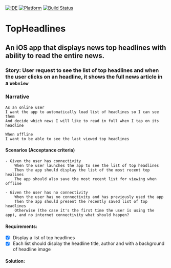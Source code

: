 [![IDE](https://img.shields.io/badge/Xcode-13.4.1-blue.svg)](https://developer.apple.com/xcode/)
[![Platform](https://img.shields.io/badge/iOS-15.2-green.svg)](https://developer.apple.com/ios/)
[![Build Status](https://github.com/wptechprodigy/TopHeadlines/actions/workflows/TopHeadlines.yml/badge.svg)](https://github.com/wptechprodigy/TopHeadlines/actions/workflows/CryptoList.yml)

# TopHeadlines 

## An iOS app that displays news top headlines with ability to read the entire news.

### Story: User request to see the list of top headlines and when the user clicks on an headline, it shows the full news article in a `Webview`

### Narrative

```
As an online user
I want the app to automatically load list of headlines so I can see them
And decide which news I will like to read in full when I tap on its headline

When offline
I want to be able to see the last viewed top headlines
```

#### Scenarios (Acceptance criteria)

```
- Given the user has connectivity 
    When the user launches the app to see the list of top headlines
    Then the app should display the list of the most recent top healines
    The app should also save the most recent list for viewing when offline
    
- Given the user has no connectivity
    When the user has no connectivity and has previously used the app
    Then the app should present the recently saved list of top headlines
    Otherwise (the case it's the first time the user is using the app), and no internet connectivity what should happen?
```

#### Requirements:

- [X] Display a list of top headlines
- [X] Each list should display the headline title, author and with a background of headline image

#### Solution:
 
